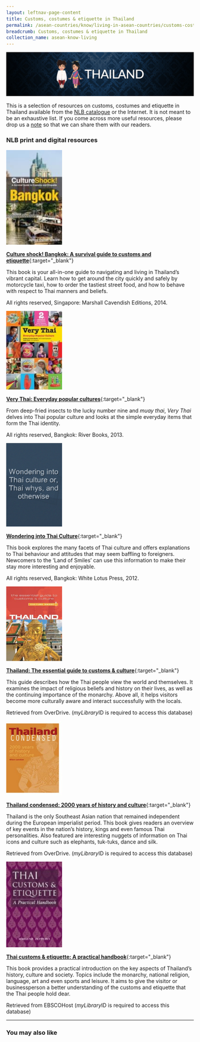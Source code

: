 ```yaml
---
layout: leftnav-page-content
title: Customs, costumes & etiquette in Thailand
permalink: /asean-countries/know/living-in-asean-countries/customs-costumes-etiquette-in-thailand/
breadcrumb: Customs, costumes & etiquette in Thailand
collection_name: asean-know-living
---
```


<img src="/images/asean-living/Customs-Thailand.jpg" alt="Customs in Thailand banner" style="width:800px;" />

This is a selection of resources on customs, costumes and etiquette in Thailand available from the [NLB catalogue](http://catalogue.nlb.gov.sg/) or the Internet.  It is not meant to be an exhaustive list. If you come across more useful resources, please drop us a [note](http://www.eyeonasia.sg/contact/) so that we can share them with our readers.

### **NLB print and digital resources**

<img src="/images/book-covers/Culture-shock-Bangkok-A-survival-guide-to-customs-and-etiquette.jpg" style="width:150px;" />

[**Culture shock! Bangkok: A survival guide to customs and etiquette**](http://eservice.nlb.gov.sg/item_holding.aspx?bid=200161705){:target="_blank"}

This book is your all-in-one guide to navigating and living in Thailand’s vibrant capital. Learn how to get around the city quickly and safely by motorcycle taxi, how to order the tastiest street food, and how to behave with respect to Thai manners and beliefs.

All rights reserved, Singapore: Marshall Cavendish Editions, 2014.

<img src="/images/book-covers/Very-Thai-Everyday-popular-cultures.jpg" style="width:150px;" />

[**Very Thai: Everyday popular cultures**](http://eservice.nlb.gov.sg/item_holding.aspx?bid=200164877){:target="_blank"}

From deep-fried insects to the lucky number nine and *muay thai*, *Very Thai* delves into Thai popular culture and looks at the simple everyday items that form the Thai identity.

All rights reserved, Bangkok: River Books, 2013.

<img src="/images/book-covers/Wondering-into-Thai-Culture.png" style="width:150px;" />

[**Wondering into Thai Culture**](http://eservice.nlb.gov.sg/item_holding.aspx?bid=200192741){:target="_blank"}

This book explores the many facets of Thai culture and offers explanations to Thai behaviour and attitudes that may seem baffling to foreigners. Newcomers to the ‘Land of Smiles’ can use this information to make their stay more interesting and enjoyable.

All rights reserved, Bangkok: White Lotus Press, 2012.

<img src="/images/book-covers/Thailand-The-essential-guide-to-customs-culture.jpg" style="width:150px;" />

[**Thailand: The essential guide to customs & culture**](https://nlb.overdrive.com/media/723A2AC0-D81C-404B-9652-8737FC13C054){:target="_blank"}

This guide describes how the Thai people view the world and themselves. It examines the impact of religious beliefs and history on their lives, as well as the continuing importance of the monarchy. Above all, it helps visitors become more culturally aware and interact successfully with the locals.

Retrieved from OverDrive. (*myLibrary*ID is required to access this database)

<img src="/images/book-covers/Thailand-condensed-2000-years-of-history-and-culturejpg.jpg" style="width:150px;" />

[**Thailand condensed: 2000 years of history and culture**](https://nlb.overdrive.com/media/%7B82C62EB0-0DED-4C08-92D0-27BAFF774C26%7D){:target="_blank"}

Thailand is the only Southeast Asian nation that remained independent during the European imperialist period. This book gives readers an overview of key events in the nation’s history, kings and even famous Thai personalities. Also featured are interesting nuggets of information on Thai icons and culture such as elephants, tuk-tuks, dance and silk.

Retrieved from OverDrive. (*myLibrary*ID is required to access this database)

<img src="/images/book-covers/Thai-customs-etiquette-A-practical-handbook.jpg" style="width:150px;" />

[**Thai customs & etiquette: A practical handbook**](http://eresources.nlb.gov.sg/Main/Browse?startsWith=E){:target="_blank"}

This book provides a practical introduction on the key aspects of Thailand’s history, culture and society. Topics include the monarchy, national religion, language, art and even sports and leisure. It aims to give the visitor or businessperson a better understanding of the customs and etiquette that the Thai people hold dear.

Retrieved from EBSCOHost (*myLibrary*ID is required to access this database)

---

### **You may also like**
